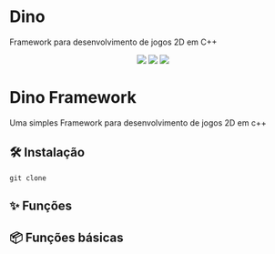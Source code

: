 # Dino
Framework para desenvolvimento de jogos 2D em C++

<p align="center">
    <a href="https://github.com/Dino/Dino/pulse"><img src="https://img.shields.io/github/last-commit/mateusantonioofc/Dino?style=for-the-badge&logo=github&color=7dc4e4&logoColor=D9E0EE&labelColor=302D41"></a>
    <a href="https://github.com/mateusantonioofc/Dino/releases/latest"><img src="https://img.shields.io/github/v/release/mateusantonioofc/Dino?style=for-the-badge&logo=gitbook&color=8bd5ca&logoColor=D9E0EE&labelColor=302D41"></a>
    <a href="https://github.com/mateusantonioofc/Dino/stargazers"><img src="https://img.shields.io/github/stars/mateusantonioofc/Dino?style=for-the-badge&logo=apachespark&color=eed49f&logoColor=D9E0EE&labelColor=302D41"></a>
    <br>
</p>

# Dino Framework
Uma simples Framework para desenvolvimento de jogos 2D em c++

## 🛠️ Instalação
```shell
git clone 
```

## ✨ Funções

## 📦 Funções básicas

